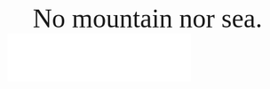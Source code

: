     
<center><font face="微软雅黑" size=18>No mountain nor sea.</font></center>    
 
 <iframe frameborder="no" border="0" marginwidth="0" marginheight="0" width=330 height=86 src="//music.163.com/outchain/player?type=2&id=4875075&auto=1&height=66"></iframe>

